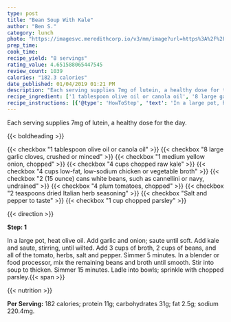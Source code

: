 ```yaml
---
type: post
title: "Bean Soup With Kale"
author: "Ben S."
category: lunch
photo: "https://imagesvc.meredithcorp.io/v3/mm/image?url=https%3A%2F%2Fimages.media-allrecipes.com%2Fuserphotos%2F328678.jpg"
prep_time: 
cook_time: 
recipe_yield: "8 servings"
rating_value: 4.651588065447545
review_count: 1039
calories: "182.3 calories"
date_published: 01/04/2019 01:21 PM
description: "Each serving supplies 7mg of lutein, a healthy dose for the day."
recipe_ingredient: ['1 tablespoon olive oil or canola oil', '8 large garlic cloves, crushed or minced', '1 medium yellow onion, chopped', '4 cups chopped raw kale', '4 cups low-fat, low-sodium chicken or vegetable broth', '2 (15 ounce) cans white beans, such as cannellini or navy, undrained', '4 plum tomatoes, chopped', '2 teaspoons dried Italian herb seasoning', 'Salt and pepper to taste', '1 cup chopped parsley']
recipe_instructions: [{'@type': 'HowToStep', 'text': 'In a large pot, heat olive oil. Add garlic and onion; saute until soft. Add kale and saute, stirring, until wilted. Add 3 cups of broth, 2 cups of beans, and all of the tomato, herbs, salt and pepper. Simmer 5 minutes. In a blender or food processor, mix the remaining beans and broth until smooth. Stir into soup to thicken. Simmer 15 minutes. Ladle into bowls; sprinkle with chopped parsley.\n'}]
---
```


Each serving supplies 7mg of lutein, a healthy dose for the day. 

{{< boldheading >}}

{{< checkbox "1 tablespoon olive oil or canola oil" >}}
{{< checkbox "8 large garlic cloves, crushed or minced" >}}
{{< checkbox "1 medium yellow onion, chopped" >}}
{{< checkbox "4 cups chopped raw kale" >}}
{{< checkbox "4 cups low-fat, low-sodium chicken or vegetable broth" >}}
{{< checkbox "2 (15 ounce) cans white beans, such as cannellini or navy, undrained" >}}
{{< checkbox "4  plum tomatoes, chopped" >}}
{{< checkbox "2 teaspoons dried Italian herb seasoning" >}}
{{< checkbox "Salt and pepper to taste" >}}
{{< checkbox "1 cup chopped parsley" >}}


{{< direction >}}

**Step: 1**

In a large pot, heat olive oil. Add garlic and onion; saute until soft. Add kale and saute, stirring, until wilted. Add 3 cups of broth, 2 cups of beans, and all of the tomato, herbs, salt and pepper. Simmer 5 minutes. In a blender or food processor, mix the remaining beans and broth until smooth. Stir into soup to thicken. Simmer 15 minutes. Ladle into bowls; sprinkle with chopped parsley.{{< span >}}

{{< nutrition >}}

**Per Serving:** 182 calories; protein 11g; carbohydrates 31g; fat 2.5g; sodium 220.4mg.